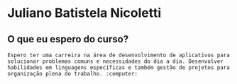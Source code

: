 # Juliano Batistela Nicoletti

## O que eu espero do curso?
    Espero ter uma carreira na área de desenvolvimento de aplicativos para solucionar problemas comuns e necessidades do dia a dia. Desenvolver habilidades em linguagens específicas e também gestão de projetos para organização plena do trabalho. :computer:

##
